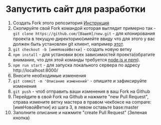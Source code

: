 # Запустить сайт для разработки

1. Создать Fork этого репозитория [Инструкция](https://git-scm.com/book/ru/v2/GitHub-%D0%92%D0%BD%D0%B5%D1%81%D0%B5%D0%BD%D0%B8%D0%B5-%D1%81%D0%BE%D0%B1%D1%81%D1%82%D0%B2%D0%B5%D0%BD%D0%BD%D0%BE%D0%B3%D0%BE-%D0%B2%D0%BA%D0%BB%D0%B0%D0%B4%D0%B0-%D0%B2-%D0%BF%D1%80%D0%BE%D0%B5%D0%BA%D1%82%D1%8B)
2. Скопируйте свой Fork командой которая выглядит примерно так - `git clone https://github.com/[ВашеН]/new.git` - для клонирования проекта в текущую директорию(имейте ввиду что для этого у вас должен быть установлен git клиент, например [этот](https://git-scm.com/downloads).
3. `git checkout -b [имяНовойВетки]` - создать новую ветку
4. `npm install` - для установки всех зависимостей проекта(обратите внимание, что для этой команды требуется [node.js и npm](https://nodejs.org/)).
5. `npm run start` - для запуска локального сервера по адресу http://localhost:8000/
6. Внесите необходимые изменения
7. `git commit -m 'Описание изменений'` - опишите и зафиксируйте изменения
8. `git push` - чтоб отправить ваши изменения в ваш Fork на Github
9. Перейдите в свой Fork на Github и нажмите "new Pull Request", справа измените ветку мастера в правом чекбоксе на compare:[имяНовойВетки] из шага 3, в левом оставьте base:master
10. Заполните описание и нажмите "create Pull Request" (Зеленая кнопка)
